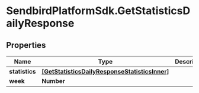 # SendbirdPlatformSdk.GetStatisticsDailyResponse

## Properties

Name | Type | Description | Notes
------------ | ------------- | ------------- | -------------
**statistics** | [**[GetStatisticsDailyResponseStatisticsInner]**](GetStatisticsDailyResponseStatisticsInner.md) |  | [optional] 
**week** | **Number** |  | [optional] 


